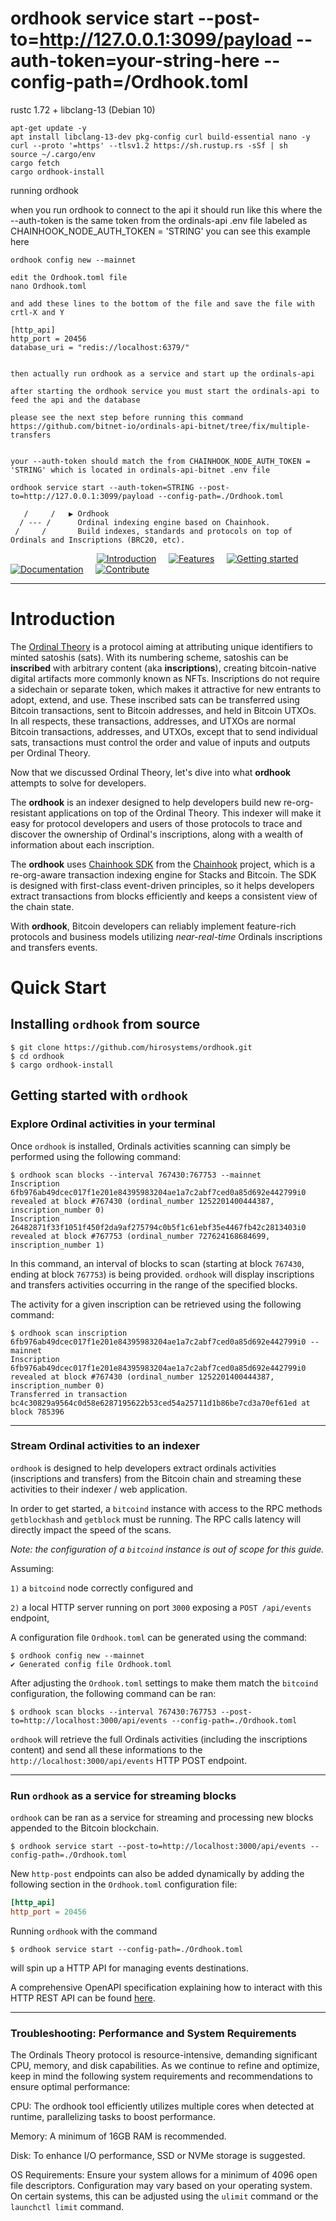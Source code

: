 # ordhook service start  --post-to=http://127.0.0.1:3099/payload --auth-token=your-string-here --config-path=/Ordhook.toml



rustc 1.72 + libclang-13 (Debian 10)
```
apt-get update -y
apt install libclang-13-dev pkg-config curl build-essential nano -y
curl --proto '=https' --tlsv1.2 https://sh.rustup.rs -sSf | sh
source ~/.cargo/env 
cargo fetch
cargo ordhook-install
```

running ordhook

when you run ordhook to connect to the api it should run like this where the --auth-token is the same token from the ordinals-api .env file labeled as CHAINHOOK_NODE_AUTH_TOKEN = 'STRING' you can see this example here

```
ordhook config new --mainnet

edit the Ordhook.toml file
nano Ordhook.toml

and add these lines to the bottom of the file and save the file with crtl-X and Y

[http_api]
http_port = 20456
database_uri = "redis://localhost:6379/"


then actually run ordhook as a service and start up the ordinals-api

after starting the ordhook service you must start the ordinals-api to feed the api and the database

please see the next step before running this command
https://github.com/bitnet-io/ordinals-api-bitnet/tree/fix/multiple-transfers


your --auth-token should match the from CHAINHOOK_NODE_AUTH_TOKEN = 'STRING' which is located in ordinals-api-bitnet .env file

ordhook service start --auth-token=STRING --post-to=http://127.0.0.1:3099/payload --config-path=./Ordhook.toml
```




       /     /   ▶ Ordhook
      / --- /      Ordinal indexing engine based on Chainhook.
     /     /       Build indexes, standards and protocols on top of Ordinals and Inscriptions (BRC20, etc).


&nbsp;&nbsp;&nbsp;&nbsp;&nbsp;&nbsp;&nbsp;&nbsp;&nbsp;&nbsp;&nbsp;&nbsp;&nbsp;&nbsp;&nbsp;&nbsp;&nbsp;&nbsp;&nbsp;&nbsp;&nbsp;&nbsp;&nbsp;&nbsp;&nbsp;&nbsp;&nbsp;&nbsp;&nbsp;&nbsp;&nbsp;&nbsp;&nbsp;&nbsp;&nbsp;[![Introduction](https://img.shields.io/badge/%23-%20Introduction%20-orange?labelColor=gray)](#Introduction)
&nbsp;&nbsp;&nbsp;&nbsp;[![Features](https://img.shields.io/badge/%23-Features-orange?labelColor=gray)](#Features)
&nbsp;&nbsp;&nbsp;&nbsp;[![Getting started](https://img.shields.io/badge/%23-Quick%20Start-orange?labelColor=gray)](#Quick-start)
&nbsp;&nbsp;&nbsp;&nbsp;[![Documentation](https://img.shields.io/badge/%23-Documentation-orange?labelColor=gray)](#Documentation)
&nbsp;&nbsp;&nbsp;&nbsp;[![Contribute](https://img.shields.io/badge/%23-Contribute-orange?labelColor=gray)](#Contribute)

---

# Introduction

The [Ordinal Theory](https://trustmachines.co/glossary/ordinal-theory) is a protocol aiming at attributing unique identifiers to minted satoshis (sats). With its numbering scheme, satoshis can be **inscribed** with arbitrary content (aka **inscriptions**), creating bitcoin-native digital artifacts more commonly known as NFTs. Inscriptions do not require a sidechain or separate token, which makes it attractive for new entrants to adopt, extend, and use. These inscribed sats can be transferred using Bitcoin transactions, sent to Bitcoin addresses, and held in Bitcoin UTXOs. In all respects, these transactions, addresses, and UTXOs are normal Bitcoin transactions, addresses, and UTXOs, except that to send individual sats, transactions must control the order and value of inputs and outputs per Ordinal Theory.

Now that we discussed Ordinal Theory, let's dive into what **ordhook** attempts to solve for developers.

The **ordhook** is an indexer designed to help developers build new re-org-resistant applications on top of the Ordinal Theory. This indexer will make it easy for protocol developers and users of those protocols to trace and discover the ownership of Ordinal's inscriptions, along with a wealth of information about each inscription.

The **ordhook** uses [Chainhook SDK](https://github.com/hirosystems/chainhook/tree/develop/components/chainhook-sdk) from the [Chainhook](https://github.com/hirosystems/chainhook/tree/develop) project, which is a re-org-aware transaction indexing engine for Stacks and Bitcoin. The SDK is designed with first-class event-driven principles, so it helps developers extract transactions from blocks efficiently and keeps a consistent view of the chain state.

With **ordhook**, Bitcoin developers can reliably implement feature-rich protocols and business models utilizing _near-real-time_ Ordinals inscriptions and transfers events.

# Quick Start

## Installing `ordhook` from source

```console
$ git clone https://github.com/hirosystems/ordhook.git
$ cd ordhook
$ cargo ordhook-install
```

## Getting started with `ordhook`

### Explore Ordinal activities in your terminal

Once `ordhook` is installed, Ordinals activities scanning can simply be performed using the following command:

```console
$ ordhook scan blocks --interval 767430:767753 --mainnet
Inscription 6fb976ab49dcec017f1e201e84395983204ae1a7c2abf7ced0a85d692e442799i0 revealed at block #767430 (ordinal_number 1252201400444387, inscription_number 0)
Inscription 26482871f33f1051f450f2da9af275794c0b5f1c61ebf35e4467fb42c2813403i0 revealed at block #767753 (ordinal_number 727624168684699, inscription_number 1)
```

In this command, an interval of blocks to scan (starting at block `767430`, ending at block `767753`) is being provided. `ordhook` will display inscriptions and transfers activities occurring in the range of the specified blocks.

The activity for a given inscription can be retrieved using the following command:

```console
$ ordhook scan inscription 6fb976ab49dcec017f1e201e84395983204ae1a7c2abf7ced0a85d692e442799i0 --mainnet
Inscription 6fb976ab49dcec017f1e201e84395983204ae1a7c2abf7ced0a85d692e442799i0 revealed at block #767430 (ordinal_number 1252201400444387, inscription_number 0)
Transferred in transaction bc4c30829a9564c0d58e6287195622b53ced54a25711d1b86be7cd3a70ef61ed at block 785396
```

---

### Stream Ordinal activities to an indexer

`ordhook` is designed to help developers extract ordinals activities (inscriptions and transfers) from the Bitcoin chain and streaming these activities to their indexer / web application.

In order to get started, a `bitcoind` instance with access to the RPC methods `getblockhash` and `getblock` must be running. The RPC calls latency will directly impact the speed of the scans.

_Note: the configuration of a `bitcoind` instance is out of scope for this guide._

Assuming:

`1)` a `bitcoind` node correctly configured and

`2)` a local HTTP server running on port `3000` exposing a `POST /api/events` endpoint,

A configuration file `Ordhook.toml` can be generated using the command:

```console
$ ordhook config new --mainnet
✔ Generated config file Ordhook.toml
```

After adjusting the `Ordhook.toml` settings to make them match the `bitcoind` configuration, the following command can be ran:

```
$ ordhook scan blocks --interval 767430:767753 --post-to=http://localhost:3000/api/events --config-path=./Ordhook.toml
```

`ordhook` will retrieve the full Ordinals activities (including the inscriptions content) and send all these informations to the `http://localhost:3000/api/events` HTTP POST endpoint.

---

### Run `ordhook` as a service for streaming blocks

`ordhook` can be ran as a service for streaming and processing new blocks appended to the Bitcoin blockchain.

```console
$ ordhook service start --post-to=http://localhost:3000/api/events --config-path=./Ordhook.toml
```

New `http-post` endpoints can also be added dynamically by adding the following section in the `Ordhook.toml` configuration file:

```toml
[http_api]
http_port = 20456
```

Running `ordhook` with the command

```console
$ ordhook service start --config-path=./Ordhook.toml
```

will spin up a HTTP API for managing events destinations.

A comprehensive OpenAPI specification explaining how to interact with this HTTP REST API can be found [here](https://github.com/hirosystems/chainhook/blob/develop/docs/chainhook-openapi.json).

---

### Troubleshooting: Performance and System Requirements

The Ordinals Theory protocol is resource-intensive, demanding significant CPU, memory, and disk capabilities. As we continue to refine and optimize, keep in mind the following system requirements and recommendations to ensure optimal performance:

CPU: The ordhook tool efficiently utilizes multiple cores when detected at runtime, parallelizing tasks to boost performance.

Memory: A minimum of 16GB RAM is recommended.

Disk: To enhance I/O performance, SSD or NVMe storage is suggested.

OS Requirements: Ensure your system allows for a minimum of 4096 open file descriptors. Configuration may vary based on your operating system. On certain systems, this can be adjusted using the `ulimit` command or the `launchctl limit` command.
